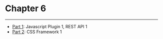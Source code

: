 # Chapter 6

---

* [Part 1](./part-1/README.md): Javascript Plugin 1, REST API 1
* [Part 2](./part-2/README.md): CSS Framework 1
